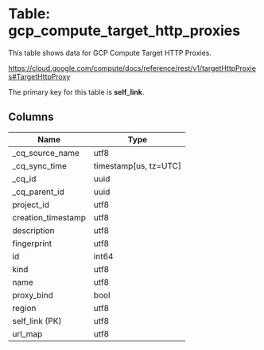 # Table: gcp_compute_target_http_proxies

This table shows data for GCP Compute Target HTTP Proxies.

https://cloud.google.com/compute/docs/reference/rest/v1/targetHttpProxies#TargetHttpProxy

The primary key for this table is **self_link**.

## Columns

| Name          | Type          |
| ------------- | ------------- |
|_cq_source_name|utf8|
|_cq_sync_time|timestamp[us, tz=UTC]|
|_cq_id|uuid|
|_cq_parent_id|uuid|
|project_id|utf8|
|creation_timestamp|utf8|
|description|utf8|
|fingerprint|utf8|
|id|int64|
|kind|utf8|
|name|utf8|
|proxy_bind|bool|
|region|utf8|
|self_link (PK)|utf8|
|url_map|utf8|